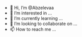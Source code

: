 - 👋 Hi, I’m @Abzelevaa
- 👀 I’m interested in ...
- 🌱 I’m currently learning ...
- 💞️ I’m looking to collaborate on ...
- 📫 How to reach me ...

<!---
Abzelevaa/Abzelevaa is a ✨ special ✨ repository because its `README.md` (this file) appears on your GitHub profile.
You can click the Preview link to take a look at your changes.
--->
